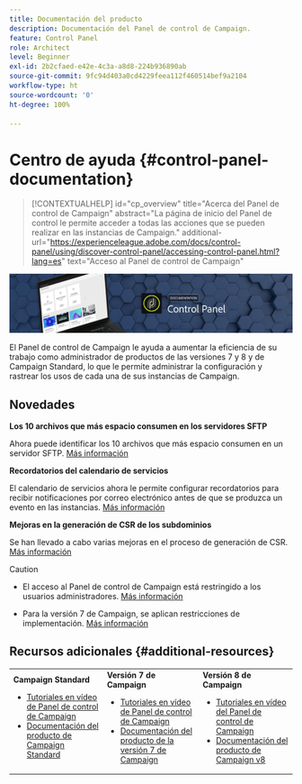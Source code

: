```yaml
---
title: Documentación del producto
description: Documentación del Panel de control de Campaign.
feature: Control Panel
role: Architect
level: Beginner
exl-id: 2b2cfaed-e42e-4c3a-a8d8-224b936890ab
source-git-commit: 9fc94d403a0cd4229feea112f460514bef9a2104
workflow-type: ht
source-wordcount: '0'
ht-degree: 100%

---
```


# Centro de ayuda {#control-panel-documentation}

>[!CONTEXTUALHELP]
>id="cp_overview"
>title="Acerca del Panel de control de Campaign"
>abstract="La página de inicio del Panel de control le permite acceder a todas las acciones que se pueden realizar en las instancias de Campaign."
>additional-url="https://experienceleague.adobe.com/docs/control-panel/using/discover-control-panel/accessing-control-panel.html?lang=es" text="Acceso al Panel de control de Campaign"

![](assets/do-not-localize/banner.png)

El Panel de control de Campaign le ayuda a aumentar la eficiencia de su trabajo como administrador de productos de las versiones 7 y 8 y de Campaign Standard, lo que le permite administrar la configuración y rastrear los usos de cada una de sus instancias de Campaign.

## Novedades

**Los 10 archivos que más espacio consumen en los servidores SFTP**

Ahora puede identificar los 10 archivos que más espacio consumen en un servidor SFTP. [Más información](sftp/using/sftp-storage-management.md)


**Recordatorios del calendario de servicios**

El calendario de servicios ahora le permite configurar recordatorios para recibir notificaciones por correo electrónico antes de que se produzca un evento en las instancias. [Más información](service-events/service-events.md)

**Mejoras en la generación de CSR de los subdominios**

Se han llevado a cabo varias mejoras en el proceso de generación de CSR. [Más información](subdomains-certificates/using/renewing-subdomain-certificate.md)


>[!CAUTION]
>
>* El acceso al Panel de control de Campaign está restringido a los usuarios administradores. [Más información](https://experienceleague.adobe.com/docs/control-panel/using/discover-control-panel/managing-permissions.html?lang=es#discover-control-panel)
>
>* Para la versión 7 de Campaign, se aplican restricciones de implementación. [Más información](faq.md#v7-restrictions)


## Recursos adicionales {#additional-resources}

<table>
    <tr>
        <td><b>Campaign Standard</b><br/>
        <ul>
            <li><a href="https://experienceleague.adobe.com/docs/campaign-standard-learn/control-panel/control-panel-overview.html?lang=es">Tutoriales en vídeo de Panel de control de Campaign</a></li>
            <li><a href="https://experienceleague.adobe.com/docs/campaign-standard/using/campaign-standard-home.html?lang=es">Documentación del producto de Campaign Standard</a></li>
        </ul>
        </td>
        <td><b>Versión 7 de Campaign</b><br/>
        <ul>
            <li><a href="https://experienceleague.adobe.com/docs/campaign-classic-learn/control-panel/control-panel-overview.html?lang=es">Tutoriales en vídeo de Panel de control de Campaign</a></li>
            <li><a href="https://experienceleague.adobe.com/docs/campaign-classic/using/campaign-classic-home.html?lang=es">Documentación del producto de la versión 7 de Campaign</a></li>
        </ul>
        </td>
        <td><b>Versión 8 de Campaign</b><br/>
        <ul>
            <li><a href="https://experienceleague.adobe.com/docs/campaign-learn/control-panel/control-panel-overview.html?lang=es">Tutoriales en vídeo del Panel de control de Campaign</a></li>
            <li><a href="https://experienceleague.adobe.com/docs/campaign/campaign-v8/campaign-home.html?lang=es">Documentación del producto de Campaign v8</a></li>
        </ul>
        </td>
    </tr>
</table>
